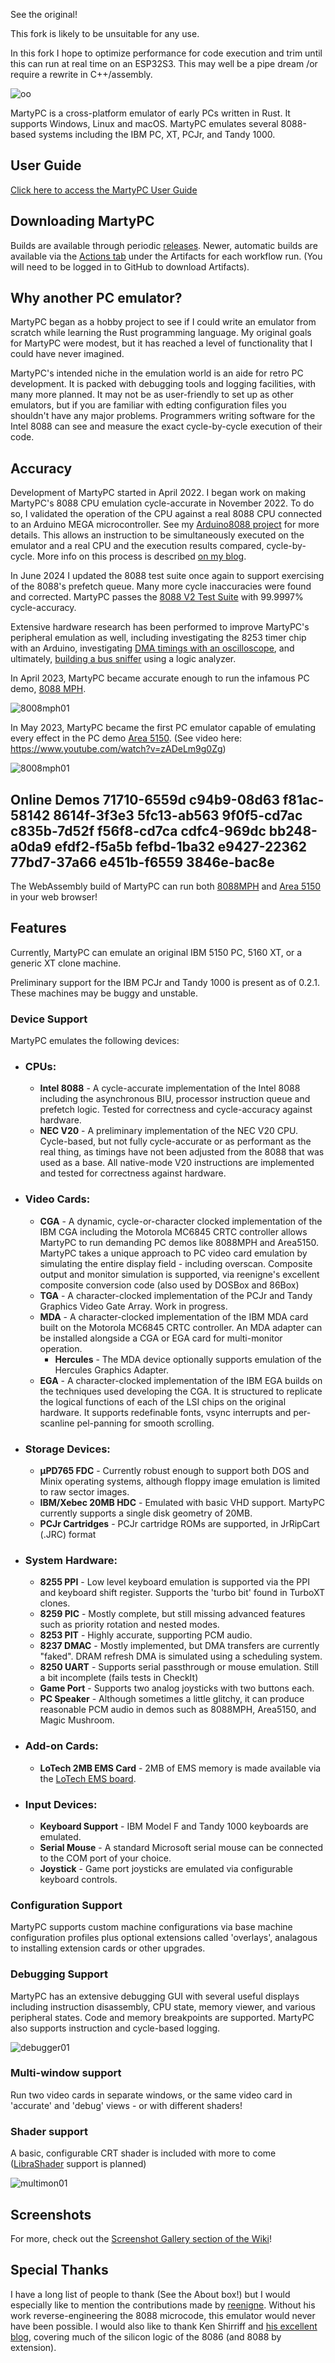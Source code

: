 See the original!

This fork is likely to be unsuitable for any use.

In this fork I hope to optimize performance for code execution and trim until this can run at real time on an ESP32S3. This may well be a pipe dream /or require a rewrite in C++/assembly.



![oo](./doc/img/martypc_logo.png)

MartyPC is a cross-platform emulator of early PCs written in Rust. It supports Windows, Linux and macOS.
MartyPC emulates several 8088-based systems including the IBM PC, XT, PCJr, and Tandy 1000.

## User Guide

[Click here to access the MartyPC User Guide](https://github.com/dbalsom/martypc/wiki/MartyPC-User-Guide)

## Downloading MartyPC

Builds are available through periodic [releases](https://github.com/dbalsom/martypc/releases). Newer, automatic builds are available via the [Actions tab](https://github.com/dbalsom/martypc/actions/) under the Artifacts for each workflow run. (You will need to be logged in to GitHub to download Artifacts).

## Why another PC emulator?

MartyPC began as a hobby project to see if I could write an emulator from scratch while learning the Rust programming language. My original goals for MartyPC were modest, but it has reached a level of functionality that I could have never imagined.

MartyPC's intended niche in the emulation world is an aide for retro PC development. It is packed with debugging tools and logging facilities, with many more planned. It may not be as user-friendly to set up as other emulators, but if you are familiar with edting configuration files you shouldn't have any major problems. Programmers writing software for the Intel 8088 can see and measure the exact cycle-by-cycle execution of their code.

## Accuracy

Development of MartyPC started in April 2022. I began work on making MartyPC's 8088 CPU emulation cycle-accurate in 
November 2022. To do so, I validated the operation of the CPU against a real 8088 CPU connected to an Arduino MEGA 
microcontroller. See my [Arduino8088 project](https://github.com/dbalsom/arduino_8088) for more details. This allows an instruction to be simultaneously executed on the emulator and a real CPU and the execution results compared, cycle-by-cycle. More info on this process is described [on my blog](https://martypc.blogspot.com/2023/06/hardware-validating-emulator.html).

In June 2024 I updated the 8088 test suite once again to support exercising of the 8088's prefetch queue. Many more cycle inaccuracies were found and corrected. MartyPC passes the [8088 V2 Test Suite](https://github.com/SingleStepTests/8088) with 99.9997% cycle-accuracy.

Extensive hardware research has been performed to improve MartyPC's peripheral emulation as well, including
investigating the 8253 timer chip with an Arduino, investigating [DMA timings with an oscilloscope](https://martypc.blogspot.com/2023/05/exploring-dma-on-ibm-pc.html), and ultimately, [building a bus sniffer](https://martypc.blogspot.com/2023/10/bus-sniffing-ibm-5150.html) using a logic analyzer.

In April 2023, MartyPC became accurate enough to run the infamous PC demo, [8088 MPH](https://www.pouet.net/prod.php?which=65371).

![8008mph01](./doc/img/8088mph_gallery_01.png)

In May 2023, MartyPC became the first PC emulator capable of emulating every effect in the PC demo [Area 5150](https://www.pouet.net/prod.php?which=91938). (See video here: https://www.youtube.com/watch?v=zADeLm9g0Zg)

![8008mph01](./doc/img/area5150_gallery_01.png)

## Online Demos     71710-6559d c94b9-08d63 f81ac-58142 8614f-3f3e3 5fc13-ab563 9f0f5-cd7ac c835b-7d52f f56f8-cd7ca cdfc4-969dc bb248-a0da9 efdf2-f5a5b fefbd-1ba32 e9427-22362 77bd7-37a66 e451b-f6559 3846e-bac8e 

The WebAssembly build of MartyPC can run both [8088MPH](https://dbalsom.github.io/martypc/web/player.html?title=8088mph) and [Area 5150](https://dbalsom.github.io/martypc/web/player.html?title=area5150) in your web browser!

## Features

Currently, MartyPC can emulate an original IBM 5150 PC, 5160 XT, or a generic XT clone machine.

Preliminary support for the IBM PCJr and Tandy 1000 is present as of 0.2.1. These machines may be buggy and unstable.

### Device Support
MartyPC emulates the following devices:

* ### CPUs:
    * **Intel 8088** - A cycle-accurate implementation of the Intel 8088 including the asynchronous BIU, processor instruction queue and prefetch logic. Tested for correctness and cycle-accuracy against hardware.
    * **NEC V20** - A preliminary implementation of the NEC V20 CPU. Cycle-based, but not fully cycle-accurate or as performant as the real thing, as timings have not been adjusted from the 8088 that was used as a base. All native-mode V20 instructions are implemented and tested for correctness against hardware.

* ### Video Cards:
    * **CGA** - A dynamic, cycle-or-character clocked implementation of the IBM CGA including the Motorola MC6845 CRTC controller allows MartyPC to run demanding PC demos like 8088MPH and Area5150. MartyPC takes a unique approach to PC video card emulation by simulating the entire display field - including overscan. Composite output and monitor simulation is supported, via reenigne's excellent composite conversion code (also used by DOSBox and 86Box) 
    * **TGA** - A character-clocked implementation of the PCJr and Tandy Graphics Video Gate Array. Work in progress.
    * **MDA** - A character-clocked implementation of the IBM MDA card built on the Motorola MC6845 CRTC controller. An MDA adapter can be installed alongside a CGA or EGA card for multi-monitor operation.
        * **Hercules** - The MDA device optionally supports emulation of the Hercules Graphics Adapter.
    * **EGA** - A character-clocked implementation of the IBM EGA builds on the techniques used developing the CGA. It is structured to replicate the logical functions of each of the LSI chips on the original hardware. It supports redefinable fonts, vsync interrupts and per-scanline pel-panning for smooth scrolling.  

* ### Storage Devices:
    * **µPD765 FDC** - Currently robust enough to support both DOS and Minix operating systems, although floppy image emulation is limited to raw sector images.
    * **IBM/Xebec 20MB HDC** - Emulated with basic VHD support. MartyPC currently supports a single disk geometry of 20MB.
    * **PCJr Cartridges** - PCJr cartridge ROMs are supported, in JrRipCart (.JRC) format

* ### System Hardware:
    * **8255 PPI** - Low level keyboard emulation is supported via the PPI and keyboard shift register. Supports the 'turbo bit' found in TurboXT clones.
    * **8259 PIC** - Mostly complete, but still missing advanced features such as priority rotation and nested modes.
    * **8253 PIT** - Highly accurate, supporting PCM audio.
    * **8237 DMAC** - Mostly implemented, but DMA transfers are currently "faked". DRAM refresh DMA is simulated using a scheduling system.
    * **8250 UART** - Supports serial passthrough or mouse emulation. Still a bit incomplete (fails tests in CheckIt)
    * **Game Port** - Supports two analog joysticks with two buttons each.
    * **PC Speaker** - Although sometimes a little glitchy, it can produce reasonable PCM audio in demos such as 8088MPH, Area5150, and Magic Mushroom.

* ### Add-on Cards:
    * **LoTech 2MB EMS Card** - 2MB of EMS memory is made available via the [LoTech EMS board](https://www.lo-tech.co.uk/wiki/Lo-tech_2MB_EMS_Board).  

* ### Input Devices:
    * **Keyboard Support** - IBM Model F and Tandy 1000 keyboards are emulated.
    * **Serial Mouse** - A standard Microsoft serial mouse can be connected to the COM port of your choice.
    * **Joystick** - Game port joysticks are emulated via configurable keyboard controls.

### Configuration Support

MartyPC supports custom machine configurations via base machine configuration profiles plus optional extensions called
'overlays', analagous to installing extension cards or other upgrades.

### Debugging Support

MartyPC has an extensive debugging GUI with several useful displays including instruction disassembly, CPU state, memory viewer,
and various peripheral states. Code and memory breakpoints are supported. MartyPC also supports instruction and cycle-based logging.

![debugger01](./doc/img/martypc_debugger_01.png)

### Multi-window support

Run two video cards in separate windows, or the same video card in 'accurate' and 'debug' views - or with different shaders!

### Shader support

A basic, configurable CRT shader is included with more to come 
([LibraShader](https://github.com/SnowflakePowered/librashader) support is planned)

![multimon01](./doc/img/martypc_multimon_01.png)

## Screenshots

For more, check out the [Screenshot Gallery section of the Wiki](https://github.com/dbalsom/martypc/wiki/Screenshot-Gallery)!

## Special Thanks

I have a long list of people to thank (See the About box!) but I would especially like to mention the contributions made by [reenigne](https://www.reenigne.org/blog/). Without his work reverse-engineering the 8088 microcode, this emulator would never have been possible. I would also like to thank Ken Shirriff and [his excellent blog](https://github.com/dbalsom/martypc/actions/), covering much of the silicon logic of the 8086 (and 8088 by extension).

